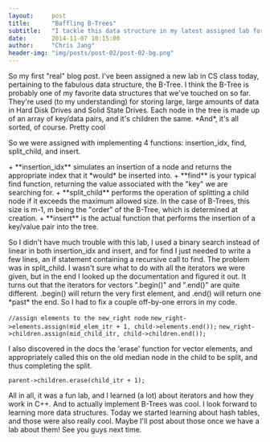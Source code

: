 ```yaml
---
layout:     post
title:      "Baffling B-Trees"
subtitle:   "I tackle this data structure in my latest assigned lab for class"
date:       2014-11-07 10:15:00
author:     "Chris Jang"
header-img: "img/posts/post-02/post-02-bg.png"
---
```


<p> So my first "real" blog post. I've been assigned a new lab in CS class today, pertaining to the fabulous data structure, the B-Tree. I think the B-Tree is probably one of my favorite data structures that we've touched on so far. They're used (to my understanding) for storing large, large amounts of data in Hard Disk Drives and Solid State Drives. Each node in the tree is made up of an array of key/data pairs, and it's children the same. *And*, it's all sorted, of course. Pretty cool </p>

<p> So we were assigned with implementing 4 functions: insertion_idx, find, split_child, and insert. </p>
+ **insertion_idx** simulates an insertion of a node and returns the appropriate index that it *would* be inserted into.
+ **find** is your typical find function, returning the value associated with the "key" we are searching for.
+ **split_child** performs the operation of splitting a child node if it exceeds the maximum allowed size. In the case of B-Trees, this size is m-1, m being the "order" of the B-Tree, which is determined at creation.
+ **insert** is the actual function that performs the insertion of a key/value pair into the tree.

<p>So I didn't have much trouble with this lab, I used a binary search instead of linear in both insertion_idx and insert, and for find I just needed to write a few lines, an if statement containing a recursive call to find. The problem was in split_child. I wasn't sure what to do with all the iterators we were given, but in the end I looked up the documentation and figured it out. It turns out that the iterators for vectors ".begin()" and ".end()" are quite different. .begin() will return the very first element, and .end() will return one *past* the end. So I had to fix a couple off-by-one errors in my code. </p>

```//assign elements to the new_right node```
```new_right->elements.assign(mid_elem_itr + 1, child->elements.end());```
```new_right->children.assign(mid_child_itr, child->children.end());```

<p>I also discovered in the docs the 'erase' function for vector elements, and appropriately called this on the old median node in the child to be split, and thus completing the split.</p>

```parent->children.erase(child_itr + 1);```

<p> All in all, it was a fun lab, and I learned (a lot) about iterators and how they work in C++. And to actually implement B-Trees was cool. I look forward to learning more data structures. Today we started learning about hash tables, and those were also really cool. Maybe I'll post about those once we have a lab about them! See you guys next time.</p>
